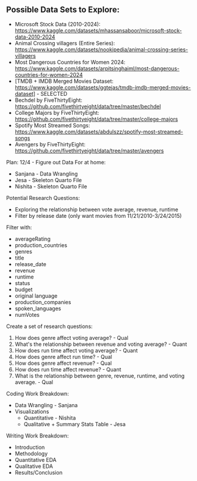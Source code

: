 ## Possible Data Sets to Explore:
- Microsoft Stock Data (2010-2024): https://www.kaggle.com/datasets/mhassansaboor/microsoft-stock-data-2010-2024
- Animal Crossing villagers (Entire Series): https://www.kaggle.com/datasets/nookipedia/animal-crossing-series-villagers
- Most Dangerous Countries for Women 2024: https://www.kaggle.com/datasets/arpitsinghaiml/most-dangerous-countries-for-women-2024
- [TMDB + IMDB Merged Movies Dataset: https://www.kaggle.com/datasets/ggtejas/tmdb-imdb-merged-movies-dataset] - SELECTED
- Bechdel by FiveThirtyEight: https://github.com/fivethirtyeight/data/tree/master/bechdel
- College Majors by FiveThirtyEight: https://github.com/fivethirtyeight/data/tree/master/college-majors
- Spotify Most Streamed Songs: https://www.kaggle.com/datasets/abdulszz/spotify-most-streamed-songs
- Avengers by FiveThirtyEight: https://github.com/fivethirtyeight/data/tree/master/avengers


Plan:
12/4 - Figure out Data
For at home:
- Sanjana - Data Wrangling
- Jesa - Skeleton Quarto File
- Nishita - Skeleton Quarto File

Potential Research Questions:
- Exploring the relationship between vote average, revenue, runtime
- Filter by release date (only want movies from 11/21/2010-3/24/2015)

Filter with:
- averageRating
- production_countries
- genres
- title
- release_date
- revenue
- runtime
- status
- budget
- original language
- production_companies
- spoken_languages
- numVotes

Create a set of research questions:
1. How does genre affect voting average? - Qual
2. What's the relationship between revenue and voting average? - Quant
3. How does run time affect voting average? - Quant
4. How does genre affect run time? - Qual
5. How does genre affect revenue? - Qual
6. How does run time affect revenue? - Quant
7. What is the relationship between genre, revenue, runtime, and voting average. - Qual


Coding Work Breakdown:
- Data Wrangling - Sanjana
- Visualizations
  - Quantitative - Nishita
  - Qualitative + Summary Stats Table - Jesa
  

Writing Work Breakdown:
- Introduction
- Methodology
- Quantitative EDA
- Qualitative EDA
- Results/Conclusion






